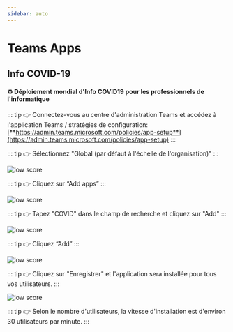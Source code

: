 ```yaml
---
sidebar: auto
---
```


# Teams Apps

## Info COVID-19

#### ⚙️ Déploiement mondial d'Info COVID19 pour les professionnels de l'informatique

::: tip 👉 
Connectez-vous au centre d'administration Teams et accédez à l'application Teams / stratégies de configuration: [**https://admin.teams.microsoft.com/policies/app-setup**](https://admin.teams.microsoft.com/policies/app-setup)
:::

::: tip 👉 
Sélectionnez "Global (par défaut à l'échelle de l'organisation)" 
:::

<div class="image_center">
  <img :src="$withBase('/assets/img/fr/covid1.jpg')" alt="low score">
</div>

::: tip 👉 
Cliquez sur “Add apps”
:::

<div class="image_center">
  <img :src="$withBase('/assets/img/fr/covid2.jpg')" alt="low score">
</div>

::: tip 👉 
Tapez "COVID" dans le champ de recherche et cliquez sur "Add"
:::

<div class="image_center">
  <img :src="$withBase('/assets/img/fr/covid3.jpg')" alt="low score">
</div>

::: tip 👉 
Cliquez “Add”
:::

<div class="image_center">
  <img :src="$withBase('/assets/img/fr/covid4.jpg')" alt="low score">
</div>

::: tip 👉 
Cliquez sur "Enregistrer" et l'application sera installée pour tous vos utilisateurs.
:::

<div class="image_center">
  <img :src="$withBase('/assets/img/fr/covid5.jpg')" alt="low score">
</div>

::: tip 👉 
Selon le nombre d'utilisateurs, la vitesse d'installation est d'environ 30 utilisateurs par minute.
:::
